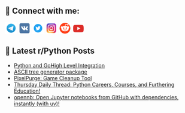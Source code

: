 ## 🔎 Connect with me:
[<img src="https://github.com/bullbesh/bullbesh/blob/main/images/Telegram.png" width="32" height="32" />](https://t.me/bullbesh)
[<img src="https://github.com/bullbesh/bullbesh/blob/main/images/VK.png" width="32" height="32" />](https://vk.com/bullbesh)
[<img src="https://github.com/bullbesh/bullbesh/blob/main/images/Twitter.png" width="32" height="32" />](https://twitter.com/bullbesh1)
[<img src="https://github.com/bullbesh/bullbesh/blob/main/images/Instagram.png" width="32" height="32" />](https://www.instagram.com/bullbesh)
[<img src="https://github.com/bullbesh/bullbesh/blob/main/images/Reddit.png" width="32" height="32" />](https://www.reddit.com/user/bullbesh)
[<img src="https://github.com/bullbesh/bullbesh/blob/main/images/YouTube.png" width="32" height="32" />](https://www.youtube.com/channel/UCtfjRs6uzgq5mfm8S06WTcg)

## 📕 Latest r/Python Posts
<!-- BLOG-POST-LIST:START -->
- [Python and GoHigh Level Integration](https://www.reddit.com/r/Python/comments/1h1pq0x/python_and_gohigh_level_integration/)
- [ASCII tree generator package](https://www.reddit.com/r/Python/comments/1h1pmbh/ascii_tree_generator_package/)
- [PixelPurge: Game Cleanup Tool](https://www.reddit.com/r/Python/comments/1h1plj9/pixelpurge_game_cleanup_tool/)
- [Thursday Daily Thread: Python Careers, Courses, and Furthering Education!](https://www.reddit.com/r/Python/comments/1h1isdo/thursday_daily_thread_python_careers_courses_and/)
- [opennb: Open Jupyter notebooks from GitHub with dependencies, instantly &lpar;with uv&rpar;!](https://www.reddit.com/r/Python/comments/1h1ecw7/opennb_open_jupyter_notebooks_from_github_with/)
<!-- BLOG-POST-LIST:END -->
